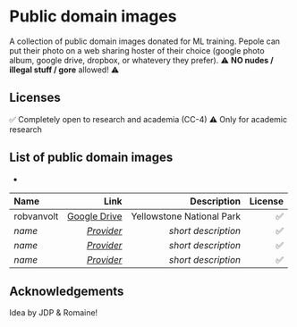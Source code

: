 # Public domain images

A collection of public domain images donated for ML training. Pepole can put their photo on a web sharing hoster of their choice (google photo album, google drive, dropbox, or whatevery they prefer). ⚠️ **NO nudes / illegal stuff / gore** allowed! ⚠️

## Licenses

✅ Completely open to research and academia (CC-4)
⚠️ Only for academic research

## List of public domain images

- 

| Name | Link | Description | License |
| :---         |     ---:      |          ---: | ---: |
| robvanvolt   | [Google Drive](https://drive.google.com/drive/folders/1jVZUjJo0MTZvlgkkIS-O6LceVoCSankd?usp=sharing)     | Yellowstone National Park  | ✅ |
| *name*     | [*Provider*](https://google.com)        | *short description*      | ✅ |
| *name*     | [*Provider*](https://google.com)        | *short description*      | ✅ |
| *name*     | [*Provider*](https://google.com)        | *short description*      | ✅ |


## Acknowledgements
Idea by JDP & Romaine!
